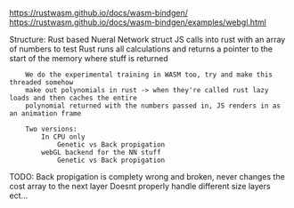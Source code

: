 https://rustwasm.github.io/docs/wasm-bindgen/
https://rustwasm.github.io/docs/wasm-bindgen/examples/webgl.html

Structure:
    Rust based Nueral Network struct
        JS calls into rust with an array of numbers to test
        Rust runs all calculations and returns a pointer to the start of the memory where stuff is returned

        We do the experimental training in WASM too, try and make this threaded somehow
        make out polynomials in rust -> when they're called rust lazy loads and then caches the entire
        polynomial returned with the numbers passed in, JS renders in as an animation frame

        Two versions:
            In CPU only
                Genetic vs Back propigation
            webGL backend for the NN stuff
                Genetic vs Back propigation


TODO:
    Back propigation is complety wrong and broken, never changes the cost array to the next layer
    Doesnt properly handle different size layers ect...

    
